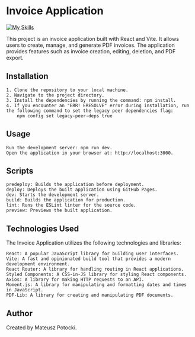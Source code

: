 # Invoice Application

[![My Skills](https://skillicons.dev/icons?i=react,vite,styledcomponents,js,html,css&theme=dark)](https://skillicons.dev)

This project is an invoice application built with React and Vite. It allows users to create, manage, and generate PDF invoices. The application provides features such as invoice creation, editing, deletion, and PDF export.

## Installation

    1. Clone the repository to your local machine.
    2. Navigate to the project directory.
    3. Install the dependencies by running the command: npm install.
    4. If you encounter an "ERR! ERESOLVE" error during installation, run the following command to set the legacy peer dependencies flag:
        npm config set legacy-peer-deps true

## Usage

    Run the development server: npm run dev.
    Open the application in your browser at: http://localhost:3000.

## Scripts

    predeploy: Builds the application before deployment.
    deploy: Deploys the built application using GitHub Pages.
    dev: Starts the development server.
    build: Builds the application for production.
    lint: Runs the ESLint linter for the source code.
    preview: Previews the built application.

## Technologies Used

The Invoice Application utilizes the following technologies and libraries:

    React: A popular JavaScript library for building user interfaces.
    Vite: A fast and opinionated build tool that provides a modern development environment.
    React Router: A library for handling routing in React applications.
    Styled Components: A CSS-in-JS library for styling React components.
    Axios: A library for making HTTP requests to an API.
    Moment.js: A library for manipulating and formatting dates and times in JavaScript.
    PDF-Lib: A library for creating and manipulating PDF documents.
    
## Author

Created by Mateusz Potocki.
